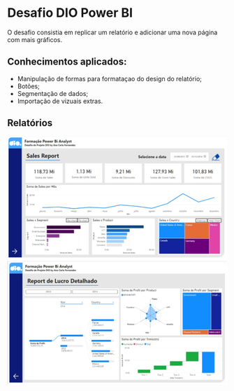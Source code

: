 # Desafio DIO Power BI

O desafio consistia em replicar um relatório e adicionar uma nova página com mais gráficos.

## Conhecimentos aplicados:

- Manipulação de formas para formataçao do design do relatório;
- Botões;
- Segmentação de dados;
- Importação de vizuais extras.

## Relatórios

<img src="/desafio-power-bi/power-bi-pg1.jpg">
<img src="/desafio-power-bi/power-bi-pg2.jpg">
